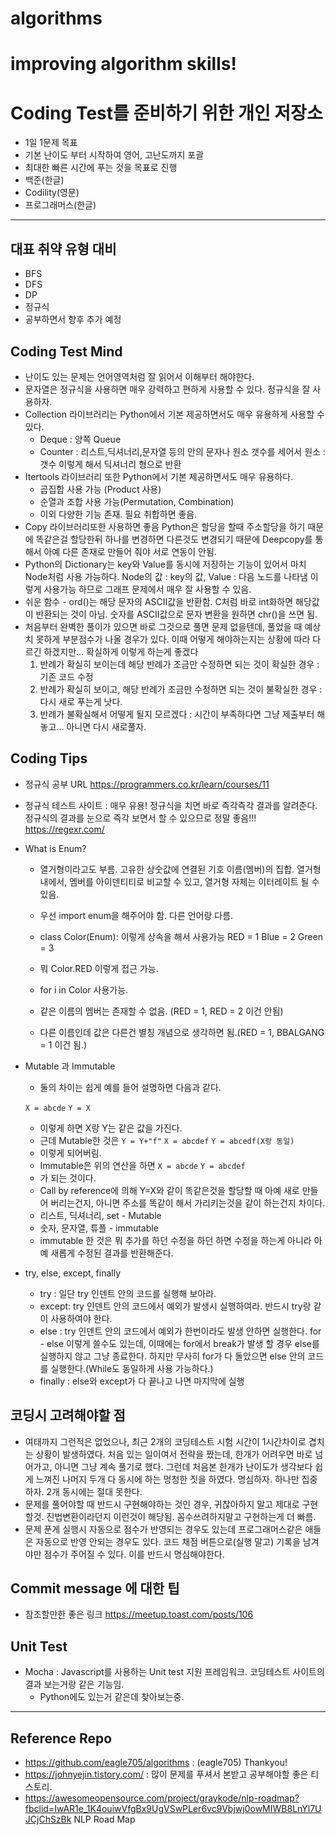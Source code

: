 algorithms
=========
improving algorithm skills!
========

# Coding Test를 준비하기 위한 개인 저장소
- 1일 1문제 목표
- 기본 난이도 부터 시작하여 영어, 고난도까지 포괄
- 최대한 빠른 시간에 푸는 것을 목표로 진행
- 백준(한글)
- Codility(영문)
- 프로그래머스(한글)
-----------

## 대표 취약 유형 대비

- BFS
- DFS
- DP
- 정규식
- 공부하면서 향후 추가 예정


## Coding Test Mind 
- 난이도 있는 문제는 언어영역처럼 잘 읽어서 이해부터 해야한다.
- 문자열은 정규식을 사용하면 매우 강력하고 편하게 사용할 수 있다. 정규식을 잘 사용하자.
- Collection 라이브러리는 Python에서 기본 제공하면서도 매우 유용하게 사용할 수 있다.
  * Deque : 양쪽 Queue
  * Counter : 리스트,딕셔너리,문자열 등의 안의 문자나 원소 갯수를 세어서 원소 : 갯수 이렇게 해서 딕셔너리 형으로 반환
- Itertools 라이브러리 또한 Python에서 기본 제공하면서도 매우 유용하다.
  * 곱집합 사용 가능 (Product 사용)
  * 순열과 조합 사용 가능(Permutation, Combination)
  * 이외 다양한 기능 존재. 필요 취합하면 좋음.
- Copy 라이브러리또한 사용하면 좋음 Python은 할당을 할때 주소할당을 하기 때문에 똑같은걸 할당한뒤 하나를 변경하면 다른것도 변경되기 때문에 Deepcopy를 통해서 아예 다른 존재로 만들어 줘야 서로 연동이 안됨.
- Python의 Dictionary는 key와 Value를 동시에 저장하는 기능이 있어서 마치 Node처럼 사용 가능하다. Node의 값 : key의 값, Value : 다음 노드를 나타냄 이렇게 사용가능 하므로 그래프 문제에서 매우 잘 사용할 수 있음.
- 쉬운 함수 - ord()는 해당 문자의 ASCII값을 반환함. C처럼 바로 int화하면 해당값이 반환되는 것이 아님. 숫자를 ASCII값으로 문자 변환을 원하면 chr()을 쓰면 됨.
- 처음부터 완벽한 풀이가 있으면 바로 그것으로 풀면 문제 없을텐데, 풀었을 때 예상치 못하게 부분점수가 나올 경우가 있다. 이때 어떻게 해야하는지는 상황에 따라 다르긴 하겠지만... 확실하게 이렇게 하는게 좋겠다
	1. 반례가 확실히 보이는데 해당 반례가 조금만 수정하면 되는 것이 확실한 경우 : 기존 코드 수정
	2. 반례가 확실히 보이고, 해당 반례가 조금만 수정하면 되는 것이 불확실한 경우 : 다시 새로 푸는게 낫다.
	3. 반례가 불확실해서 어떻게 될지 모르겠다 : 시간이 부족하다면 그냥 제출부터 해놓고... 아니면 다시 새로풀자.



## Coding Tips
- 정규식 공부 URL
https://programmers.co.kr/learn/courses/11

- 정규식 테스트 사이트 : 매우 유용! 정규식을 치면 바로 즉각즉각 결과를 알려준다. 정규식의 결과를 눈으로 즉각 보면서 할 수 있으므로 정말 좋음!!!
https://regexr.com/


- What is Enum?
  * 열거형이라고도 부름. 고유한 상숫값에 연결된 기호 이름(멤버)의 집합. 열거형 내에서, 멤버를 아이덴티티로 비교할 수 있고, 열거형 자체는 이터레이트 될 수 있음.
  * 우선 import enum을 해주어야 함. 다른 언어랑 다름.
  * class Color(Enum): 이렇게 상속을 해서 사용가능
	RED = 1
	Blue = 2
	Green = 3

  * 뭐 Color.RED 이렇게 접근 가능.
  * for i in Color 사용가능.
  * 같은 이름의 멤버는 존재할 수 없음. (RED = 1, RED = 2 이건 안됨)
  * 다른 이름인데 값은 다른건 별칭 개념으로 생각하면 됨.(RED = 1, BBALGANG = 1 이건 됨.)

- Mutable 과 Immutable
  * 둘의 차이는 쉽게 예를 들어 설명하면 다음과 같다.

  ```X = abcde```
  ```Y = X```
  * 이렇게 하면 X랑 Y는 같은 값을 가진다. 
  * 근데 Mutable한 것은 
```Y = Y+"f"```
```X = abcdef```
```Y = abcedf(X랑 동일)```
  * 이렇게 되어버림.
  * Immutable은 위의 연산을 하면
```X = abcde```
```Y = abcdef```
  * 가 되는 것이다.
  * Call by reference에 의해 Y=X와 같이 똑같은것을 할당할 때 아예 새로 만들어 버리는건지, 아니면 주소를 똑같이 해서 가리키는것을 같이 하는건지 차이다.
  * 리스트, 딕셔너리, set - Mutable
  * 숫자, 문자열, 튜플 - immutable
  * immutable 한 것은 뭐 추가를 하던 수정을 하던 하면 수정을 하는게 아니라 아예 새롭게 수정된 결과를 반환해준다.

- try, else, except, finally
  * try : 일단 try 인덴트 안의 코드를 실행해 보아라.
  * except: try 인덴트 안의 코드에서 예외가 발생시 실행하여라. 반드시 try랑 같이 사용하여야 한다.
  * else : try 인덴트 안의 코드에서 예외가 한번이라도 발생 안하면 실행한다. for - else 이렇게 쓸수도 있는데, 이때에는 for에서 break가 발생 할 경우 else를 실행하지 않고 그냥 종료한다. 하지만 무사히 for가 다 돌았으면 else 안의 코드를 실행한다.(While도 동일하게 사용 가능하다.)
  * finally : else와 except가 다 끝나고 나면 마지막에 실행

## 코딩시 고려해야할 점
  * 여태까지 그런적은 없었으나, 최근 2개의 코딩테스트 시험 시간이 1시간차이로 겹치는 상황이 발생하였다. 처음 있는 일이여서 전략을 짰는데, 한개가 어려우면 바로 넘어가고, 아니면 그냥 계속 풀기로 했다. 그런데 처음본 한개가 난이도가 생각보다 쉽게 느껴진 나머지 두개 다 동시에 하는 멍청한 짓을 하였다. 명심하자. 하나만 집중하자. 2개 동시에는 절대 못한다.
  * 문제를 풀어야할 때 반드시 구현해야하는 것인 경우, 귀찮아하지 말고 제대로 구현할것. 진법변환이라던지 이런것이 해당됨. 꼼수쓰려하지말고 구현하는게 더 빠름.
  * 문제 푼게 실행시 자동으로 점수가 반영되는 경우도 있는데 프로그래머스같은 애들은 자동으로 반영 안되는 경우도 있다. 코드 채점 버튼으로(실행 말고) 기록을 남겨야만 점수가 주어질 수 있다. 이를 반드시 명심해야한다.

## Commit message 에 대한 팁

- 참조할만한 좋은 링크 https://meetup.toast.com/posts/106

## Unit Test 
- Mocha : Javascript를 사용하는 Unit test 지원 프레임워크. 코딩테스트 사이트의 결과 보는거랑 같은 기능임.
  * Python에도 있는거 같은데 찾아보는중.
---------

## Reference Repo
- https://github.com/eagle705/algorithms : (eagle705) Thankyou!
- https://johnyejin.tistory.com/ : 많이 문제를 푸셔서 본받고 공부해야할 좋은 티스토리.
- https://awesomeopensource.com/project/graykode/nlp-roadmap?fbclid=IwAR1e_1K4ouiwVfgBx9UgVSwPLer6vc9Vbjwj0owMIWB8LnYl7UJCjChSzBk NLP Road Map
